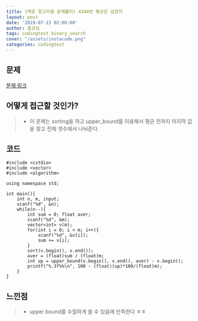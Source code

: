 ```yaml
---
title: (백준 알고리즘 문제풀이) 4344번 평균은 넘겠지
layout: post
date: '2019-07-13 02:00:00'
author: 줌코딩
tags: codingtest binary_search
cover: "/assets/instacode.png"
categories: codingtest
---
```


## 문제

[문제 링크](https://www.acmicpc.net/problem/4344)

## 어떻게 접근할 것인가?

>* 이 문제는 sorting을 하고 upper_bound를 이용해서 평균 전까지 마지막 값을 찾고 전체 갯수에서 나눠준다. 


## 코드

    #include <cstdio>
    #include <vector>
    #include <algorithm>

    using namespace std;

    int main(){
        int n, m, input;
        scanf("%d", &n);
        while(n--){
            int sum = 0; float aver;
            scanf("%d", &m);
            vector<int> v(m);
            for(int i = 0; i < m; i++){
                scanf("%d", &v[i]);
                sum += v[i];
            }
            sort(v.begin(), v.end());
            aver = (float)sum / (float)m;
            int up = upper_bound(v.begin(), v.end(), aver) - v.begin();
            printf("%.3f%%\n", 100 - (float)(up)*100/(float)m);
        }
    }

## 느낀점

>* upper bound를 수월하게 쓸 수 있음에 만족한다 ㅎㅎ